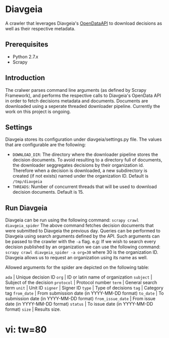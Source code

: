 Diavgeia
========

A crawler that leverages Diavgeia's [OpenDataAPI](https://diavgeia.gov.gr/api/help) 
to download decisions as well as their respective metadata.

Prerequisites
-------------

- Python 2.7.x
- Scrapy

Introduction
------------

The cralwer parses command line arguments (as defined by Scrapy Framework), and
performs the respective calls to Diavgeia's OpenData API in order to fetch
decisions metadata and documents. Documents are downloaded using a seperate
threaded downloader pipeline. Currently the work on this project is ongoing.

Settings
--------
Diavgeia stores its configuration under diavgeia/settings.py file. The values
that are configurable are the following:

- `DOWNLOAD_DIR`: The directory where the downloader pipeline stores the
  decision documents. To avoid resulting to a directory full of documents, the
  downloader seggregates decisions by their organization id. Therefore when a decision 
  is downloaded, a new subdirectory is created (if not exists) named under the
  organization ID. Default is `/tmp/diavgeia`
- `THREADS`: Number of concurrent threads that will be used to download decision 
  documents. Default is 15.

Run Diavgeia
------------
Diavgeia can be run using the following command: 
`scrapy crawl diavgeia_spider`
The above command fetches decision documents that were submitted to Diavgeia the previous 
day. Queries can be performed to Diavgeia using search arguments defined by the API.
Such arguments can be passed to the crawler with the `-a` flag. 
e.g: If we wish to search every decision published by an organization we can use the 
following command: `scrapy crawl diavgeia_spider -a org=30` where 30 is the organization ID.
Diavgeia allows us to request an organization using its name as well.

Allowed arguments for the spider are depicted on the following table:

`ada`			| Unique decision ID
`org`			| ID or latin name of organization
`subject`		| Subject of the decision
`protocol`		| Protocol number
`term`			| General search term
`unit`			| Unit ID 
`signer`		| Signer ID
`type`			| Type of decisions
`tag`			| Category tag
`from_date`		| From submission date (in YYYY-MM-DD format)
`to_date`		| To submission date (in YYYY-MM-DD format)
`from_issue_date`	| From issue date (in YYYY-MM-DD format)
`status`		| To issue date (in YYYY-MM-DD format)
`size`			| Results size.

# vi: tw=80
